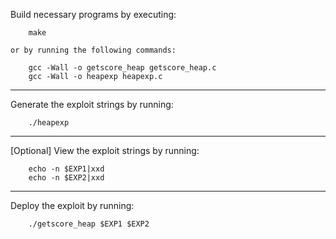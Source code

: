 Build necessary programs by executing:
```
	make
```
    or by running the following commands:
```
	gcc -Wall -o getscore_heap getscore_heap.c
	gcc -Wall -o heapexp heapexp.c
```
---
Generate the exploit strings by running:
```
	./heapexp
```
---
[Optional] View the exploit strings by running:
```
	echo -n $EXP1|xxd
	echo -n $EXP2|xxd
```
---
Deploy the exploit by running:
```
	./getscore_heap $EXP1 $EXP2
```
